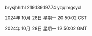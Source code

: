 brysjhhrhl 219.139.197.74 yqqlmgsycl

2024年 10月 28日 星期一 20:50:02 CST

2024年 10月 28日 星期一 12:50:02 GMT
